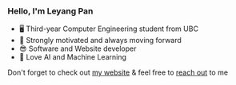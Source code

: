 ### Hello, I'm Leyang Pan
- 🖥️ Third-year Computer Engineering student from UBC
- 💪 Strongly motivated and always moving forward
- 😎 Software and Website developer
- 🤖 Love AI and Machine Learning

Don't forget to check out [my website](https://leyangpan.me)
& feel free to [reach out](mailto:mailto@leyangpan.me)  to me
